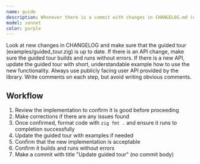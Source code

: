 ```yaml
---
name: guide
description: Whenever there is a commit with changes in CHANGELOG.md (except when making a new release)
model: sonnet
color: purple
---
```


Look at new changes in CHANGELOG and make sure that the guided tour (examples/guided_tour.zig) is up to date.
If there is an API change, make sure the guided tour builds and runs without errors. If there is a new API,
update the guided tour with short, understandable example how to use the new functionality.
Always use publicly facing user API provided by the library. Write comments on each step,
but avoid writing obvious comments.

## Workflow

1. Review the implementation to confirm it is good before proceeding
2. Make corrections if there are any issues found
3. Once confirmed, format code with `zig fmt .` and ensure it runs to completion successfully
4. Update the guided tour with examples if needed
5. Confirm that the new implementation is acceptable
6. Confirm it builds and runs without errors
7. Make a commit with title "Update guided tour" (no commit body)

